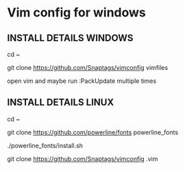# Vim config for windows

## INSTALL DETAILS WINDOWS

cd ~

git clone https://github.com/Snaptags/vimconfig vimfiles

open vim and maybe run :PackUpdate multiple times


## INSTALL DETAILS LINUX

cd ~

git clone https://github.com/powerline/fonts powerline_fonts

./powerline_fonts/install.sh

git clone https://github.com/Snaptags/vimconfig .vim

